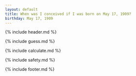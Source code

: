 ```yaml
---
layout: default
title: When was I conceived if I was born on May 17, 1909?
birthday: May 17, 1909
---
```


{% include header.md %}

{% include guess.md %}

{% include calculate.md %}

{% include safety.md %}

{% include footer.md %}



